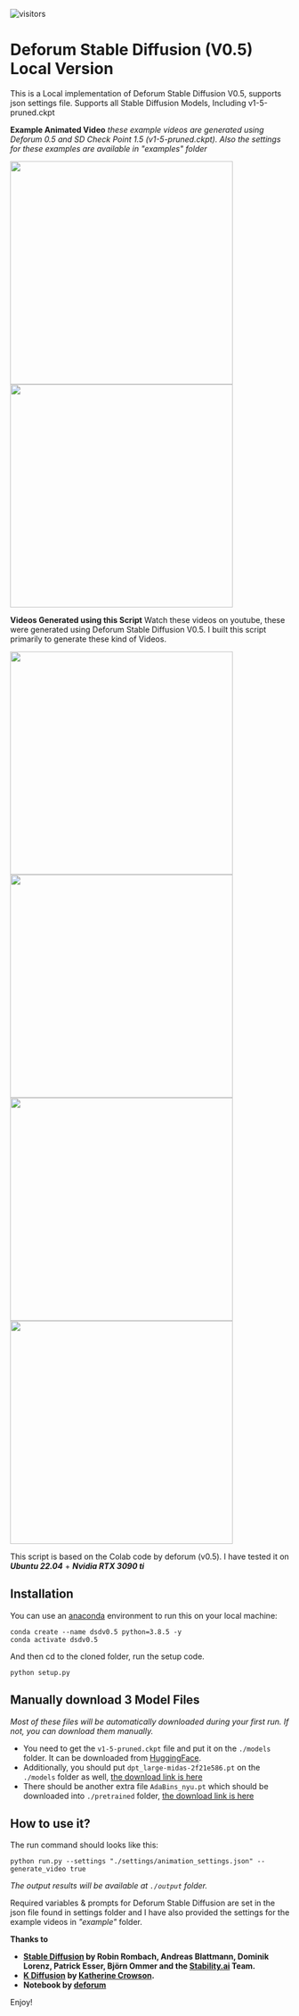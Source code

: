
![visitors](https://visitor-badge.glitch.me/badge?page_id=deforum_sd_local_1.5_repo&left_color=green&right_color=red)

# Deforum Stable Diffusion (V0.5) Local Version

This is a Local implementation of Deforum Stable Diffusion V0.5, supports json settings file.
Supports all Stable Diffusion Models, Including v1-5-pruned.ckpt

**Example Animated Video**
*these example videos are generated using Deforum 0.5 and SD  Check Point 1.5 (v1-5-pruned.ckpt). Also the settings for these examples are available in "examples" folder*


<p float="left">
  <img src="examples/race.gif" width="400" />
  <img src="examples/forest.gif" width="400" />
</p>

**Videos Generated using this Script**
Watch these videos on youtube, these were generated using Deforum Stable Diffusion V0.5. I built this script primarily to generate these kind of Videos.

<p float="left">
  <a href='https://www.youtube.com/watch?v=f6asZSdUvOg'><img src="https://img.youtube.com/vi/f6asZSdUvOg/0.jpg" width="400" /></a>
  <a href='https://www.youtube.com/watch?v=YNYMaLc8HBY'><img src="https://img.youtube.com/vi/YNYMaLc8HBY/0.jpg" width="400" /></a>
  <a href='https://www.youtube.com/watch?v=qkFsSCP5cXg'><img src="https://img.youtube.com/vi/qkFsSCP5cXg/0.jpg" width="400" /></a>
  <a href='https://www.youtube.com/watch?v=CfqsKcbdCFU'><img src="https://img.youtube.com/vi/CfqsKcbdCFU/0.jpg" width="400" /></a>
</p>

This script is based on the Colab code by deforum (v0.5). I have tested it on ***Ubuntu 22.04*** + ***Nvidia RTX 3090 ti***



## Installation

You can use an [anaconda](https://conda.io/) environment to run this on your local machine:

```
conda create --name dsdv0.5 python=3.8.5 -y
conda activate dsdv0.5
```

And then cd to the cloned folder, run the setup code.

```
python setup.py
```

## Manually download 3 Model Files

*Most of these files will be automatically downloaded during your first run. If not, you can download them manually.*

* You need to get the `v1-5-pruned.ckpt` file and put it on the `./models` folder. It can be downloaded from [HuggingFace](https://huggingface.co/runwayml/stable-diffusion-v1-5/).
* Additionally, you should put `dpt_large-midas-2f21e586.pt` on the `./models` folder as well, [the download link is here](https://github.com/intel-isl/DPT/releases/download/1_0/dpt_large-midas-2f21e586.pt)
* There should be another extra file `AdaBins_nyu.pt` which should be downloaded into `./pretrained` folder, [the download link is here](https://cloudflare-ipfs.com/ipfs/Qmd2mMnDLWePKmgfS8m6ntAg4nhV5VkUyAydYBp8cWWeB7/AdaBins_nyu.pt)


## How to use it?
The run command should looks like this:
```
python run.py --settings "./settings/animation_settings.json" --generate_video true
```

*The output results will be available at `./output` folder.*

Required variables & prompts for Deforum Stable Diffusion are set in the json file found in settings folder and I have also provided the settings for the example videos in *"example"* folder.



**Thanks to**
- **[Stable Diffusion](https://github.com/CompVis/stable-diffusion) by Robin Rombach, Andreas Blattmann, Dominik Lorenz, Patrick Esser, Björn Ommer and the [Stability.ai](https://stability.ai/) Team.**
- **[K Diffusion](https://github.com/crowsonkb/k-diffusion) by [Katherine Crowson](https://twitter.com/RiversHaveWings).** 
- **Notebook by [deforum](https://discord.com/invite/upmXXsrwZc)**


Enjoy!